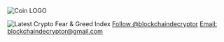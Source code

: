 ![Coin LOGO](https://user-images.githubusercontent.com/83810180/117419359-53aa4e00-aed1-11eb-9f27-5eb571fd8a7d.jpg)
<html>
<head>
      <script async defer src="https://buttons.github.io/buttons.js"></script>
</head>
<body>
      <img src="https://alternative.me/crypto/fear-and-greed-index.png" alt="Latest Crypto Fear & Greed Index" />
</body>
<body>
      <a class="github-button" href="https://github.com/blockchaindecryptor" data-size="large" aria-label="Follow @blockchaindecryptor on GitHub">Follow @blockchaindecryptor</a>
</body>  
<body>
      <a class="github-button" href="mailto:blockchaindecryptor@gmail.com" data-icon="octicon-comment-discussion" data-size="large" aria-label="Discuss ntkme/github-buttons on GitHub">Email: blockchaindecryptor@gmail.com</a>
</body> 
</html>
